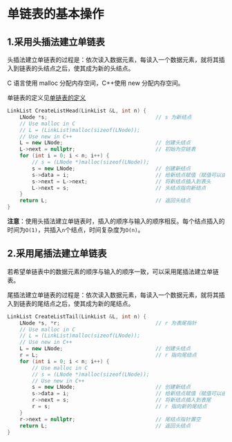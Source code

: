 # 单链表的基本操作

## 1.采用头插法建立单链表

头插法建立单链表的过程是：依次读入数据元素，每读入一个数据元素，就将其插入到链表的头结点之后，使其成为新的头结点。

C 语言使用 malloc 分配内存空间，C++使用 new 分配内存空间。

单链表的定义见[单链表的定义](../1.3.1.1.定义/main.md#单链表的定义)

```c++
LinkList CreateListHead(LinkList &L, int n) {
    LNode *s;                                   // s 为新结点
    // Use malloc in C
    // L = (LinkList)malloc(sizeof(LNode));
    // Use new in C++
    L = new LNode;                              // 创建头结点
    L->next = nullptr;                          // 初始为空链表
    for (int i = 0; i < n; i++) {
        // s = (LNode *)malloc(sizeof(LNode));
        s = new LNode;                          // 创建新结点
        s->data = i;                            // 给新结点赋值（赋值可以由外部输入）
        s->next = L->next;                      // 将新结点插入到表头
        L->next = s;                            // 头结点指向新结点
    }
    return L;                                   // 返回头结点
}
```

**注意**：使用头插法建立单链表时，插入的顺序与输入的顺序相反。每个结点插入的时间为`O(1)`，共插入`n`个结点，时间复杂度为`O(n)`。

## 2.采用尾插法建立单链表

若希望单链表中的数据元素的顺序与输入的顺序一致，可以采用尾插法建立单链表。

尾插法建立单链表的过程是：依次读入数据元素，每读入一个数据元素，就将其插入到链表的尾结点之后，使其成为新的尾结点。

```c++
LinkList CreateListTail(LinkList &L, int n) {
    LNode *s, *r;                               // r 为表尾指针
    // Use malloc in C
    // L = (LinkList)malloc(sizeof(LNode));
    // Use new in C++
    L = new LNode;                              // 创建头结点
    r = L;                                      // r 指向尾结点
    for (int i = 0; i < n; i++) {
        // Use malloc in C
        // s = (LNode *)malloc(sizeof(LNode));
        // Use new in C++
        s = new LNode;                          // 创建新结点
        s->data = i;                            // 给新结点赋值（赋值可以由外部输入）
        r->next = s;                            // 将新结点插入到表尾
        r = s;                                  // r 指向新的尾结点
    }
    r->next = nullptr;                          // 尾结点指针置空
    return L;                                   // 返回头结点
}
```
